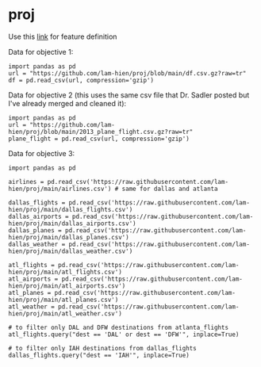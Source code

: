 # proj
Use this [link](https://cran.r-project.org/web/packages/nycflights13/nycflights13.pdf) for feature definition


Data for objective 1:
```
import pandas as pd
url = "https://github.com/lam-hien/proj/blob/main/df.csv.gz?raw=tr"
df = pd.read_csv(url, compression='gzip')
```

Data for objective 2 (this uses the same csv file that Dr. Sadler posted but I've already merged and cleaned it):
```
import pandas as pd
url = "https://github.com/lam-hien/proj/blob/main/2013_plane_flight.csv.gz?raw=tr"
plane_flight = pd.read_csv(url, compression='gzip')
```

Data for objective 3:
```
import pandas as pd

airlines = pd.read_csv('https://raw.githubusercontent.com/lam-hien/proj/main/airlines.csv') # same for dallas and atlanta

dallas_flights = pd.read_csv('https://raw.githubusercontent.com/lam-hien/proj/main/dallas_flights.csv')
dallas_airports = pd.read_csv('https://raw.githubusercontent.com/lam-hien/proj/main/dallas_airports.csv')
dallas_planes = pd.read_csv('https://raw.githubusercontent.com/lam-hien/proj/main/dallas_planes.csv')
dallas_weather = pd.read_csv('https://raw.githubusercontent.com/lam-hien/proj/main/dallas_weather.csv')

atl_flights = pd.read_csv('https://raw.githubusercontent.com/lam-hien/proj/main/atl_flights.csv')
atl_airports = pd.read_csv('https://raw.githubusercontent.com/lam-hien/proj/main/atl_airports.csv')
atl_planes = pd.read_csv('https://raw.githubusercontent.com/lam-hien/proj/main/atl_planes.csv')
atl_weather = pd.read_csv('https://raw.githubusercontent.com/lam-hien/proj/main/atl_weather.csv')

# to filter only DAL and DFW destinations from atlanta_flights
atl_flights.query("dest == 'DAL' or dest == 'DFW'", inplace=True)

# to filter only IAH destinations from dallas_flights
dallas_flights.query("dest == 'IAH'", inplace=True)
```
